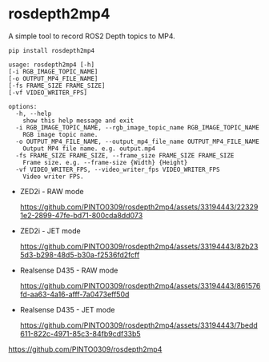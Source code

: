 # rosdepth2mp4
A simple tool to record ROS2 Depth topics to MP4.

```
pip install rosdepth2mp4
```

```
usage: rosdepth2mp4 [-h]
[-i RGB_IMAGE_TOPIC_NAME]
[-o OUTPUT_MP4_FILE_NAME]
[-fs FRAME_SIZE FRAME_SIZE]
[-vf VIDEO_WRITER_FPS]

options:
  -h, --help
    show this help message and exit
  -i RGB_IMAGE_TOPIC_NAME, --rgb_image_topic_name RGB_IMAGE_TOPIC_NAME
    RGB image topic name.
  -o OUTPUT_MP4_FILE_NAME, --output_mp4_file_name OUTPUT_MP4_FILE_NAME
    Output MP4 file name. e.g. output.mp4
  -fs FRAME_SIZE FRAME_SIZE, --frame_size FRAME_SIZE FRAME_SIZE
    Frame size. e.g. --frame-size {Width} {Height}
  -vf VIDEO_WRITER_FPS, --video_writer_fps VIDEO_WRITER_FPS
    Video writer FPS.
```

- ZED2i - RAW mode

  https://github.com/PINTO0309/rosdepth2mp4/assets/33194443/223291e2-2899-47fe-bd71-800cda8dd073

- ZED2i - JET mode

  https://github.com/PINTO0309/rosdepth2mp4/assets/33194443/82b235d3-b298-48d5-b30a-f2536fd2fcff

- Realsense D435 - RAW mode

  https://github.com/PINTO0309/rosdepth2mp4/assets/33194443/861576fd-aa63-4a16-afff-7a0473eff50d

- Realsense D435 - JET mode

  https://github.com/PINTO0309/rosdepth2mp4/assets/33194443/7bedd611-822c-4971-85c3-84fb9cdf33b5

https://github.com/PINTO0309/rosdepth2mp4
